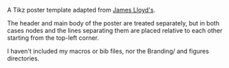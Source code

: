 A Tikz poster template adapted from [James Lloyd's](https://github.com/jamesrobertlloyd/cbl-tikz-poster).

The header and main body of the poster are treated separately, but in both cases nodes and the lines separating them are placed relative to each other starting from the top-left corner.

I haven't included my macros or bib files, nor the Branding/ and figures directories.
